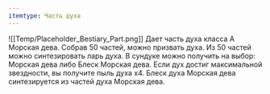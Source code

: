 ```yaml
---
itemtype: Часть духа
---
```

![[Temp/Placeholder_Bestiary_Part.png]]
Дает часть духа класса A Морская дева. Собрав 50 частей, можно призвать духа. Из 50 частей можно синтезировать ларь духа. В сундуке можно получить на выбор: Морская дева либо Блеск Морская дева. Если дух достиг максимальной звездности, вы получите пыль духа х4. Блеск духа Морская дева синтезируется из частей духа Морская дева.
